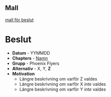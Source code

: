 ## Mall
[mall för beslut](../../Mallar/beslut.md)


# Beslut

- **Datum** - YYMMDD
- **Chapters** - [Namn](/Chapters/Namn)
- **Grupp** - Phoenix Flyers
- **Alternativ** - X, Y, **Z**
- **Motivation**
  - Längre beskrivning om varför Z valdes
  - Längre beskrivning om varför X _inte_ valdes
  - Längre beskrivning om varför Y _inte_ valdes

